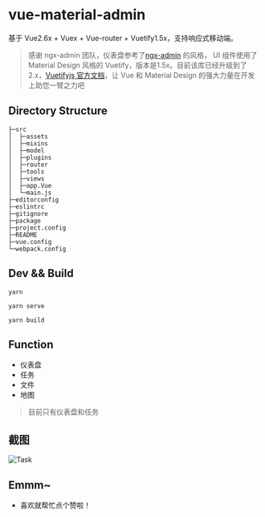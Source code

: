 # vue-material-admin

基于 Vue2.6x + Vuex + Vue-router + Vuetify1.5x，支持响应式移动端。

>感谢 ngx-admin 团队，仪表盘参考了[ngx-admin](http://akveo.com/ngx-admin/#/pages/dashboard) 的风格，
>UI 组件使用了 Material Design 风格的 Vuetify，版本是1.5x。目前该库已经升级到了 2.x，[Vuetifyjs 官方文档](https://vuetifyjs.com/zh-Hans/)，让 Vue 和 Material Design 的强大力量在开发上助您一臂之力吧


## Directory Structure
```              　　
├─src
│  ├─assets 
│  ├─mixins
│  ├─model
│  ├─plugins
│  ├─router
│  ├─tools
│  ├─views
│  ├─app.Vue 
│  └─main.js
├─editorconfig
├─eslintrc
├─gitignore
├─package
├─project.config
├─README 
├─vue.config
└─webpack.config
```

## Dev && Build
```
yarn 
 
yarn serve

yarn build
```

## Function

+ 仪表盘
+ 任务
+ 文件
+ 地图

>目前只有仪表盘和任务


## 截图

![Task](https://raw.githubusercontent.com/894620576/Vuetify-todo/master/src/assets/dashboard.png)


## Emmm~

+ 喜欢就帮忙点个赞啦！


